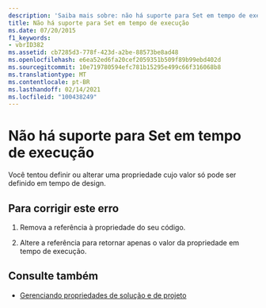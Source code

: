 ```yaml
---
description: 'Saiba mais sobre: não há suporte para Set em tempo de execução'
title: Não há suporte para Set em tempo de execução
ms.date: 07/20/2015
f1_keywords:
- vbrID382
ms.assetid: cb7285d3-778f-423d-a2be-88573be8ad48
ms.openlocfilehash: e6ea52ed6fa20cef2059351b509f89b99ebd402d
ms.sourcegitcommit: 10e719780594efc781b15295e499c66f316068b8
ms.translationtype: MT
ms.contentlocale: pt-BR
ms.lasthandoff: 02/14/2021
ms.locfileid: "100438249"
---
```

# <a name="set-not-supported-at-run-time"></a>Não há suporte para Set em tempo de execução

Você tentou definir ou alterar uma propriedade cujo valor só pode ser definido em tempo de design.  
  
## <a name="to-correct-this-error"></a>Para corrigir este erro  
  
1. Remova a referência à propriedade do seu código.  
  
2. Altere a referência para retornar apenas o valor da propriedade em tempo de execução.  
  
## <a name="see-also"></a>Consulte também

- [Gerenciando propriedades de solução e de projeto](/visualstudio/ide/managing-project-and-solution-properties)
